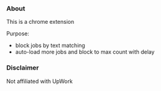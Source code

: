 ### About

This is a chrome extension

Purpose:

- block jobs by text matching
- auto-load more jobs and block to max count with delay

### Disclaimer

Not affiliated with UpWork